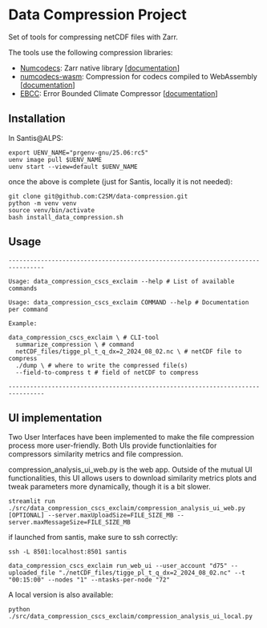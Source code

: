 # Data Compression Project

Set of tools for compressing netCDF files with Zarr.

The tools use the following compression libraries:

- [Numcodecs](https://github.com/zarr-developers/numcodecs): Zarr native library [[documentation](https://numcodecs.readthedocs.io/en/stable/)]
- [numcodecs-wasm](https://github.com/juntyr/numcodecs-rs): Compression for codecs compiled to WebAssembly [[documentation](https://numcodecs-wasm.readthedocs.io/en/latest/)]
- [EBCC](https://github.com/spcl/EBCC): Error Bounded Climate Compressor [[documentation](https://github.com/spcl/EBCC/blob/master/README.md)]

## Installation

In Santis@ALPS:

 ```commandline
export UENV_NAME="prgenv-gnu/25.06:rc5"
uenv image pull $UENV_NAME
uenv start --view=default $UENV_NAME
```

once the above is complete (just for Santis, locally it is not needed):

```commandline
git clone git@github.com:C2SM/data-compression.git
python -m venv venv
source venv/bin/activate
bash install_data_compression.sh
```

## Usage

```
--------------------------------------------------------------------------------

Usage: data_compression_cscs_exclaim --help # List of available commands

Usage: data_compression_cscs_exclaim COMMAND --help # Documentation per command

Example:

data_compression_cscs_exclaim \ # CLI-tool
  summarize_compression \ # command
  netCDF_files/tigge_pl_t_q_dx=2_2024_08_02.nc \ # netCDF file to compress
  ./dump \ # where to write the compressed file(s)
  --field-to-compress t # field of netCDF to compress

--------------------------------------------------------------------------------
```

## UI implementation

Two User Interfaces have been implemented to make the file compression process more user-friendly.
Both UIs provide functionlaities for compressors similarity metrics and file compression.

compression_analysis_ui_web.py is the web app.
Outside of the mutual UI functionalities, this UI allows users to download similarity metrics plots and tweak parameters more dynamically, though it is a bit slower.

```
streamlit run ./src/data_compression_cscs_exclaim/compression_analysis_ui_web.py [OPTIONAL] --server.maxUploadSize=FILE_SIZE_MB --server.maxMessageSize=FILE_SIZE_MB

```
if launched from santis, make sure to ssh correctly:
```
ssh -L 8501:localhost:8501 santis
```
```
data_compression_cscs_exclaim run_web_ui --user_account "d75" --uploaded_file "./netCDF_files/tigge_pl_t_q_dx=2_2024_08_02.nc" --t "00:15:00" --nodes "1" --ntasks-per-node "72"
```
A local version is also available:
````
python ./src/data_compression_cscs_exclaim/compression_analysis_ui_local.py
````
